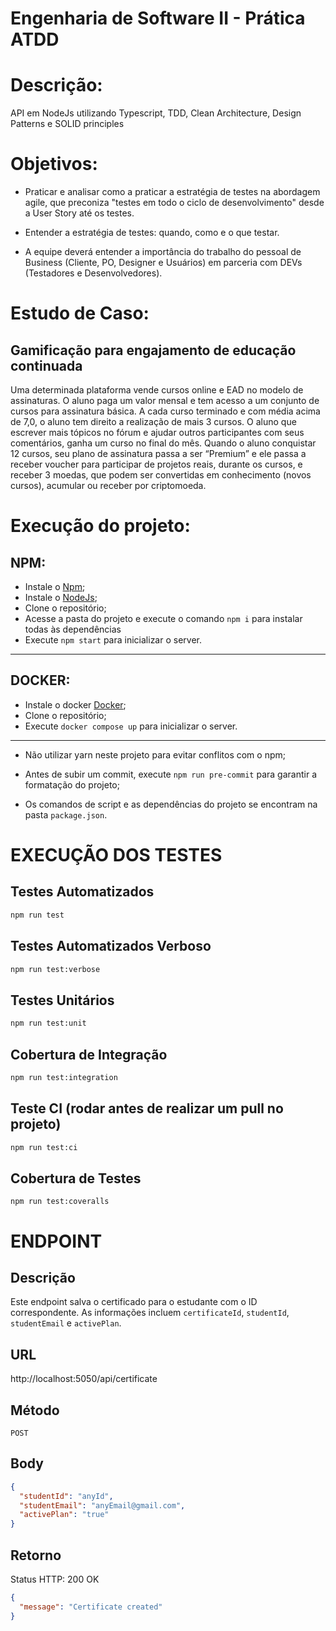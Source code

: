 # Engenharia de Software II - Prática ATDD

# Descrição:

API em NodeJs utilizando Typescript, TDD, Clean Architecture, Design Patterns e SOLID principles

# Objetivos:

- Praticar e analisar como a praticar a estratégia de testes na abordagem agile, que preconiza "testes em todo o ciclo de desenvolvimento" desde a User Story até os testes.

- Entender a estratégia de testes: quando, como e o que testar.

- A equipe deverá entender a importância do trabalho do pessoal de Business (Cliente, PO, Designer e Usuários) em parceria com DEVs (Testadores e Desenvolvedores).

# Estudo de Caso:

## Gamificação para engajamento de educação continuada

Uma determinada plataforma vende cursos online e EAD no modelo de assinaturas. O aluno paga um valor mensal e tem acesso a um conjunto de cursos para assinatura básica. A cada curso terminado e com média acima de 7,0, o aluno tem direito a realização de mais 3 cursos. O aluno que escrever mais tópicos no fórum e ajudar outros participantes com seus comentários, ganha um curso no final do mês. Quando o aluno conquistar 12 cursos, seu plano de assinatura passa a ser “Premium” e ele passa a receber voucher para participar de projetos reais, durante os cursos, e receber 3 moedas, que podem ser convertidas em conhecimento (novos cursos), acumular ou receber por criptomoeda.

# Execução do projeto:

## NPM:

- Instale o [Npm](https://www.npmjs.com/);
- Instale o [NodeJs](https://nodejs.org/en/);
- Clone o repositório;
- Acesse a pasta do projeto e execute o comando `npm i` para instalar todas às dependências
- Execute `npm start` para inicializar o server.

---

## DOCKER:

- Instale o docker [Docker](https://docs.docker.com/?_gl=1*1i2xyt5*_ga*NDQyNjY0Mjg5LjE2ODUwNTEzNzU.*_ga_XJWPQMJYHQ*MTY4NTA1MTM3NS4xLjEuMTY4NTA1MTM3NS42MC4wLjA.);
- Clone o repositório;
- Execute `docker compose up` para inicializar o server.

---

- Não utilizar yarn neste projeto para evitar conflitos com o npm;

- Antes de subir um commit, execute `npm run pre-commit` para garantir a formatação do projeto;

- Os comandos de script e as dependências do projeto se encontram na pasta `package.json`.

# EXECUÇÃO DOS TESTES

## Testes Automatizados

```bash
npm run test
```

## Testes Automatizados Verboso

```bash
npm run test:verbose
```

## Testes Unitários

```bash
npm run test:unit
```

## Cobertura de Integração

```bash
npm run test:integration
```

## Teste CI (rodar antes de realizar um pull no projeto)

```bash
npm run test:ci
```

## Cobertura de Testes

```
npm run test:coveralls
```

# ENDPOINT

## Descrição

Este endpoint salva o certificado para o estudante com o ID correspondente. As informações incluem `certificateId`, `studentId`, `studentEmail` e `activePlan`.

## URL

http://localhost:5050/api/certificate

## Método

`POST`

## Body

```JSON
{
  "studentId": "anyId",
  "studentEmail": "anyEmail@gmail.com",
  "activePlan": "true"
}
```

## Retorno

Status HTTP: 200 OK

```JSON
{
  "message": "Certificate created"
}
```
